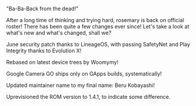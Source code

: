 "Ba-Ba-Back from the dead!"

After a long time of thinking and trying hard, rosemary is back on
official roster! There has been quite a few changes ever since! Let's
take a look at what's new and what's changed, shall we?

June security patch thanks to LineageOS, with passing SafetyNet and
Play Integrity thanks to Evolution X!

Rebased on latest device trees by Woomymy!

Google Camera GO ships only on GApps builds, systematically!

Updated maintainer name to my final name: Beru Kobayashi!

Uprevisioned the ROM version to 1.4.1, to indicate some difference.

